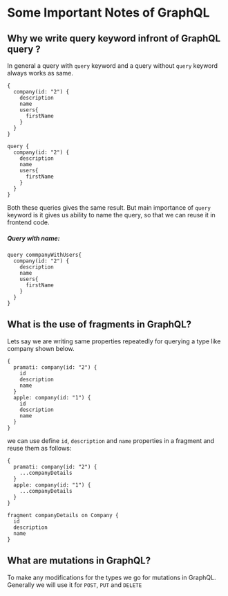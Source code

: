 # Some Important Notes of GraphQL

## Why we write query keyword infront of GraphQL query ?

In general a query with `query` keyword and a query without `query` keyword always works as same.

```
{
  company(id: "2") {
    description
    name
    users{
      firstName
    }
  }
}
```

```
query {
  company(id: "2") {
    description
    name
    users{
      firstName
    }
  }
}
```

Both these queries gives the same result. But main importance of `query` keyword is it gives us ability to name the query, so that we can reuse it in frontend code.

##### Query with name:

```
query commpanyWithUsers{
  company(id: "2") {
    description
    name
    users{
      firstName
    }
  }
}
```

## What is the use of fragments in GraphQL?

Lets say we are writing same properties repeatedly for querying a type like company shown below.

```
{
  pramati: company(id: "2") {
    id
    description
    name
  }
  apple: company(id: "1") {
    id
    description
    name
  }
}
```

we can use define `id`, `description` and `name` properties in a fragment and reuse them as follows:

```
{
  pramati: company(id: "2") {
    ...companyDetails
  }
  apple: company(id: "1") {
    ...companyDetails
  }
}

fragment companyDetails on Company {
  id
  description
  name
}
```

## What are mutations in GraphQL?

To make any modifications for the types we go for mutations in GraphQL. Generally we will use it for `POST`, `PUT` and `DELETE`

